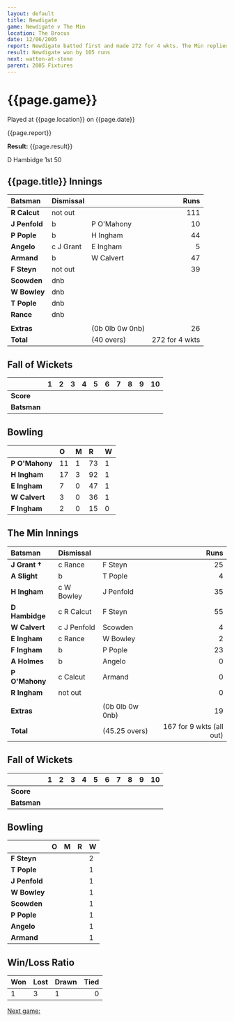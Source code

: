 ```yaml
---
layout: default
title: Newdigate
game: Newdigate v The Min
location: The Brocus
date: 12/06/2005
report: Newdigate batted first and made 272 for 4 wkts. The Min replied with 167 for 9 wkts (all out)
result: Newdigate won by 105 runs
next: watton-at-stone
parent: 2005 Fixtures
---
```


# {{page.game}}

Played at {{page.location}} on {{page.date}}

{{page.report}}

**Result:** {{page.result}}

D Hambidge 1st 50

## {{page.title}} Innings

| Batsman | Dismissal |  | Runs |
|:---|:---|---|---:|
| **R Calcut** | not out |  | 111 |
| **J Penfold** | b | P O'Mahony | 10 |
| **P Pople** | b | H Ingham | 44 |
| **Angelo** | c J Grant | E Ingham | 5 |
| **Armand** | b | W Calvert | 47 |
| **F Steyn** | not out |  | 39 |
| **Scowden** | dnb |  |  |
| **W Bowley** | dnb |  |  |
| **T Pople** | dnb |  |  |
| **Rance** | dnb |  |  |
|  |  |  |  |
| **Extras** | | (0b 0lb 0w 0nb) | 26 |
| **Total** | | (40 overs) | 272 for 4 wkts |

## Fall of Wickets

| | 1 | 2 | 3 | 4 | 5 | 6 | 7 | 8 | 9 | 10 |
|---|:---:|:---:|:---:|:---:|:---:|:---:|:---:|:---:|:---:|:---:|
| **Score** |  |  |  |  |  |  |  |  |  |  |
| **Batsman** |  |  |  |  |  |  |  |  |  |  |

## Bowling

| | O | M | R | W |
|---|:---|:---|:---|:---|
| **P O'Mahony** | 11 | 1 | 73 | 1 |
| **H Ingham** | 17 | 3 | 92 | 1 |
| **E Ingham** | 7 | 0 | 47 | 1 |
| **W Calvert** | 3 | 0 | 36 | 1 |
| **F Ingham** | 2 | 0 | 15 | 0 |

## The Min Innings

| Batsman | Dismissal |  | Runs |
|:---|:---|---|---:|
| **J Grant &#8224;** | c Rance | F Steyn | 25 |
| **A Slight** | b | T Pople | 4 |
| **H Ingham** | c W Bowley | J Penfold | 35 |
| **D Hambidge** | c R Calcut | F Steyn | 55 |
| **W Calvert** | c J Penfold | Scowden | 4 |
| **E Ingham** | c Rance | W Bowley | 2 |
| **F Ingham** | b | P Pople | 23 |
| **A Holmes** | b | Angelo | 0 |
| **P O'Mahony** | c Calcut | Armand | 0 |
| **R Ingham** | not out |  | 0 |
|  |  |  |  |
| **Extras** | | (0b 0lb 0w 0nb) | 19 |
| **Total** | | (45.25 overs) | 167 for 9 wkts (all out) |

## Fall of Wickets

| | 1 | 2 | 3 | 4 | 5 | 6 | 7 | 8 | 9 | 10 |
|---|:---:|:---:|:---:|:---:|:---:|:---:|:---:|:---:|:---:|:---:|
| **Score** |  |  |  |  |  |  |  |  |  |  |
| **Batsman** |  |  |  |  |  |  |  |  |  |  |

## Bowling

| | O | M | R | W |
|---|:---|:---|:---|:---|
| **F Steyn** |  |  |  | 2 |
| **T Pople** |  |  |  | 1 |
| **J Penfold** |  |  |  | 1 |
| **W Bowley** |  |  |  | 1 |
| **Scowden** |  |  |  | 1 |
| **P Pople** |  |  |  | 1 |
| **Angelo** |  |  |  | 1 |
| **Armand** |  |  |  | 1 |

## Win/Loss Ratio

| Won | Lost | Drawn | Tied |
|:---|:---|:---|---:|
| 1 | 3 | 1 | 0 |

[Next game:]({{page.next}})